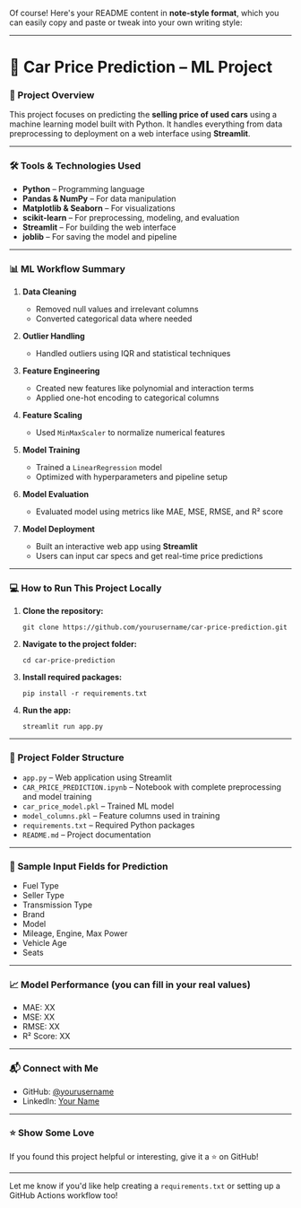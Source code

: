 Of course! Here's your README content in **note-style format**, which you can easily copy and paste or tweak into your own writing style:

---

# 🚗 Car Price Prediction – ML Project

### 📌 Project Overview
This project focuses on predicting the **selling price of used cars** using a machine learning model built with Python. It handles everything from data preprocessing to deployment on a web interface using **Streamlit**.

---

### 🛠️ Tools & Technologies Used

- **Python** – Programming language
- **Pandas & NumPy** – For data manipulation
- **Matplotlib & Seaborn** – For visualizations
- **scikit-learn** – For preprocessing, modeling, and evaluation
- **Streamlit** – For building the web interface
- **joblib** – For saving the model and pipeline

---

### 📊 ML Workflow Summary

1. **Data Cleaning**
   - Removed null values and irrelevant columns
   - Converted categorical data where needed

2. **Outlier Handling**
   - Handled outliers using IQR and statistical techniques

3. **Feature Engineering**
   - Created new features like polynomial and interaction terms
   - Applied one-hot encoding to categorical columns

4. **Feature Scaling**
   - Used `MinMaxScaler` to normalize numerical features

5. **Model Training**
   - Trained a `LinearRegression` model
   - Optimized with hyperparameters and pipeline setup

6. **Model Evaluation**
   - Evaluated model using metrics like MAE, MSE, RMSE, and R² score

7. **Model Deployment**
   - Built an interactive web app using **Streamlit**
   - Users can input car specs and get real-time price predictions

---

### 💻 How to Run This Project Locally

1. **Clone the repository:**

   ```
   git clone https://github.com/yourusername/car-price-prediction.git
   ```

2. **Navigate to the project folder:**

   ```
   cd car-price-prediction
   ```

3. **Install required packages:**

   ```
   pip install -r requirements.txt
   ```

4. **Run the app:**

   ```
   streamlit run app.py
   ```

---

### 📂 Project Folder Structure

- `app.py` – Web application using Streamlit  
- `CAR_PRICE_PREDICTION.ipynb` – Notebook with complete preprocessing and model training  
- `car_price_model.pkl` – Trained ML model  
- `model_columns.pkl` – Feature columns used in training  
- `requirements.txt` – Required Python packages  
- `README.md` – Project documentation  

---

### 🧪 Sample Input Fields for Prediction

- Fuel Type  
- Seller Type  
- Transmission Type  
- Brand  
- Model  
- Mileage, Engine, Max Power  
- Vehicle Age  
- Seats  

---

### 📈 Model Performance (you can fill in your real values)

- MAE: XX  
- MSE: XX  
- RMSE: XX  
- R² Score: XX  

---

### 📬 Connect with Me

- GitHub: [@yourusername](https://github.com/yourusername)  
- LinkedIn: [Your Name](https://linkedin.com/in/your-profile)

---

### ⭐ Show Some Love

If you found this project helpful or interesting, give it a ⭐ on GitHub!

---

Let me know if you'd like help creating a `requirements.txt` or setting up a GitHub Actions workflow too!
